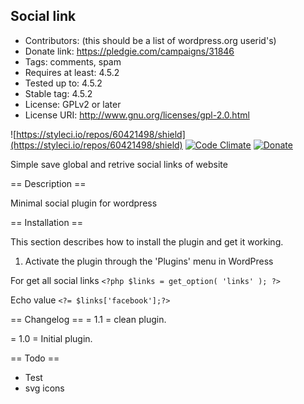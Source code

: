 Social link
-----------

 - Contributors: (this should be a list of wordpress.org userid's)
 - Donate link: https://pledgie.com/campaigns/31846
 - Tags: comments, spam
 - Requires at least: 4.5.2
 - Tested up to: 4.5.2
 - Stable tag: 4.5.2
 - License: GPLv2 or later
 - License URI: http://www.gnu.org/licenses/gpl-2.0.html

![https://styleci.io/repos/60421498/shield](https://styleci.io/repos/60421498/shield)
[![Code Climate](https://codeclimate.com/github/yoanmarchal/social-link-plugin/badges/gpa.svg)](https://codeclimate.com/github/yoanmarchal/social-link-plugin) [![Donate](https://img.shields.io/badge/Donate-PayPal-green.svg)](https://www.paypal.com/cgi-bin/webscr?cmd=_s-xclick&hosted_button_id=9CYUE3CVEAJ2Q)

Simple save global and retrive social links of website

== Description ==

Minimal social plugin for wordpress

== Installation ==

This section describes how to install the plugin and get it working.

1. Activate the plugin through the 'Plugins' menu in WordPress

For get all social links
`<?php $links = get_option( 'links' ); ?>`

Echo value
`<?= $links['facebook'];?>`


== Changelog ==
= 1.1 =
clean plugin.

= 1.0 =
Initial plugin.

== Todo ==

* Test
* svg icons
